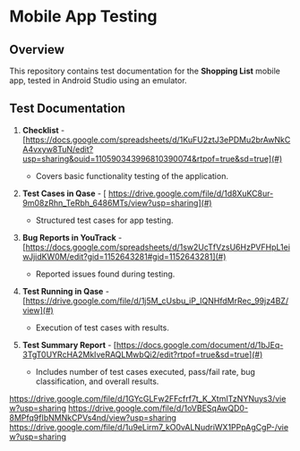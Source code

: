 # Mobile App Testing

## Overview
This repository contains test documentation for the **Shopping List** mobile app, tested in Android Studio using an emulator.

## Test Documentation

1. **Checklist** - [https://docs.google.com/spreadsheets/d/1KuFU2ztJ3ePDMu2brAwNkCA4vxyw8TuN/edit?usp=sharing&ouid=110590343996810390074&rtpof=true&sd=true](#)
   - Covers basic functionality testing of the application.

2. **Test Cases in Qase** - [ https://drive.google.com/file/d/1d8XuKC8ur-9m08zRhn_TeRbh_6486MTs/view?usp=sharing](#)
   - Structured test cases for app testing.

3. **Bug Reports in YouTrack** - [https://docs.google.com/spreadsheets/d/1sw2UcTfVzsU6HzPVFHpL1eiwJjidKW0M/edit?gid=1152643281#gid=1152643281](#)
   - Reported issues found during testing.

4. **Test Running in Qase** - [https://drive.google.com/file/d/1j5M_cUsbu_iP_IQNHfdMrRec_99jz4BZ/view](#)
   - Execution of test cases with results.

5. **Test Summary Report** - [https://docs.google.com/document/d/1bJEq-3TgT0UYRcHA2MkIveRAQLMwbQi2/edit?rtpof=true&sd=true](#)
   - Includes number of test cases executed, pass/fail rate, bug classification, and overall results.


https://drive.google.com/file/d/1GYcGLFw2FFcfrf7t_K_XtmITzNYNuys3/view?usp=sharing
https://drive.google.com/file/d/1oVBESqAwQD0-8MPfq9fIbNMNkCPVs4nd/view?usp=sharing
https://drive.google.com/file/d/1u9eLirm7_kO0vALNudriWX1PPpAgCgP-/view?usp=sharing
